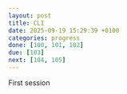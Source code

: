 ```yaml
---
layout: post
title: CLI
date: 2025-09-19 15:29:39 +0100
categories: progress
done: [100, 101, 102]
due: [103]
next: [104, 105]
---
```


First session
